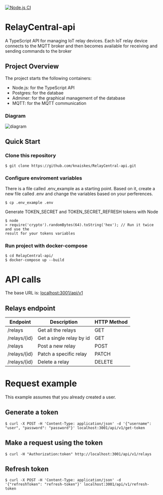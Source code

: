 [![Node.js CI](https://github.com/knaiskes/RelayCentral-api/actions/workflows/test.yml/badge.svg)](https://github.com/knaiskes/RelayCentral-api/actions/workflows/test.yml)

# RelayCentral-api
A TypeScript API for managing IoT relay devices.
Each IoT relay device connects to the MQTT broker and then becomes available for receiving and sending commands to the broker

## Project Overview
The project starts the following containers:
- Node.js: for the TypeScript API
- Postgres: for the databae
- Adminer: for the graphical management of the database
- MQTT: for the MQTT communication

### Diagram

![diagram](https://github.com/knaiskes/RelayCentral-api/assets/6069054/62407af1-9b7e-46a9-b2de-b19675e0f895)

## Quick Start

### Clone this repository

```
$ git clone https://github.com/knaiskes/RelayCentral-api.git
```

### Configure enviroment variables

There is a file called .env_example as a starting point. Based on it, create a
new file called .env and change the variables based on your perferences.

```
$ cp .env_example .env
```

Generate TOKEN_SECRET and TOKEN_SECRET_REFRESH tokens with Node

```
$ node
> require('crypto').randomBytes(64).toString('hex'); // Run it twice and use the
result for your tokens variables
```

### Run project with docker-compose

```
$ cd RelayCentral-api/
$ docker-compose up --build
```

# API calls

The base URL is: [localhost:3001/api/v1](localhost:3001/api/v1)

## Relays endpoint

| Endpoint     | Description              | HTTP Method |
|--------------|--------------------------|-------------|
| /relays      | Get all the relays       | GET         |
| /relays/{id} | Get a single relay by id | GET         |
| /relays      | Post a new relay         | POST        |
| /relays/{id} | Patch a specific relay   | PATCH       |
| /relays/{id} | Delete a relay           | DELETE      |

# Request example
This example assumes that you already created a user.

## Generate  a token

```
$ curl -X POST -H 'Content-Type: application/json' -d '{"username": "user", "password": "password"}' localhost:3001/api/v1/get-token
```

## Make a request using the token

```
$ curl -H "Authorization:token" http://localhost:3001/api/v1/relays
```

## Refresh token

```
$ curl -X POST -H 'Content-Type: application/json' -d '{"refreshToken": "refresh-token"}' localhost:3001/api/v1/refresh-token
```
